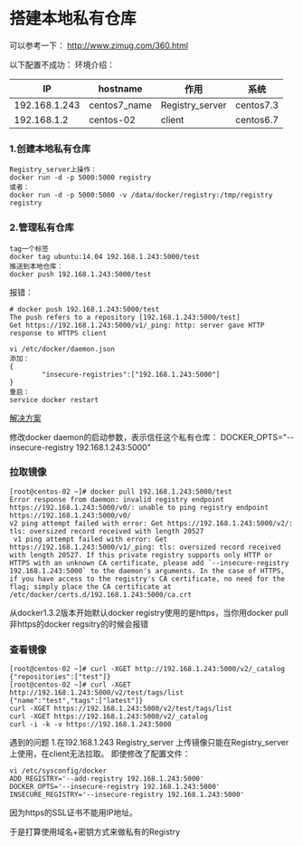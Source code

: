 # 搭建本地私有仓库

可以参考一下：
http://www.zimug.com/360.html

以下配置不成功：
环境介绍：

| IP | hostname | 作用 | 系统 |
|---|---|---|---|
| 192.168.1.243| centos7_name|  Registry_server| centos7.3|
| 192.168.1.2| centos-02 | client |centos6.7|


 
  

### 1.创建本地私有仓库

```
Registry_server上操作：
docker run -d -p 5000:5000 registry
或者：
docker run -d -p 5000:5000 -v /data/docker/registry:/tmp/registry registry
```
### 2.管理私有仓库
```
tag一个标签
docker tag ubuntu:14.04 192.168.1.243:5000/test
推送到本地仓库：
docker push 192.168.1.243:5000/test
```
报错：
```
# docker push 192.168.1.243:5000/test
The push refers to a repository [192.168.1.243:5000/test]
Get https://192.168.1.243:5000/v1/_ping: http: server gave HTTP response to HTTPS client
```


```
vi /etc/docker/daemon.json
添加：
{ 
        "insecure-registries":["192.168.1.243:5000"]
}
重启：
service docker restart
```
[解决方案](https://www.cnblogs.com/lin1/p/6207348.html)

修改docker daemon的启动参数，表示信任这个私有仓库：
DOCKER_OPTS="--insecure-registry 192.168.1.243:5000"

### 拉取镜像

```
[root@centos-02 ~]# docker pull 192.168.1.243:5000/test
Error response from daemon: invalid registry endpoint https://192.168.1.243:5000/v0/: unable to ping registry endpoint https://192.168.1.243:5000/v0/
v2 ping attempt failed with error: Get https://192.168.1.243:5000/v2/: tls: oversized record received with length 20527
 v1 ping attempt failed with error: Get https://192.168.1.243:5000/v1/_ping: tls: oversized record received with length 20527. If this private registry supports only HTTP or HTTPS with an unknown CA certificate, please add `--insecure-registry 192.168.1.243:5000` to the daemon's arguments. In the case of HTTPS, if you have access to the registry's CA certificate, no need for the flag; simply place the CA certificate at /etc/docker/certs.d/192.168.1.243:5000/ca.crt
```
从docker1.3.2版本开始默认docker registry使用的是https，当你用docker pull 非https的docker regsitry的时候会报错



### 查看镜像
```
[root@centos-02 ~]# curl -XGET http://192.168.1.243:5000/v2/_catalog  
{"repositories":["test"]}
[root@centos-02 ~]# curl -XGET http://192.168.1.243:5000/v2/test/tags/list
{"name":"test","tags":["latest"]}
curl -XGET https://192.168.1.243:5000/v2/test/tags/list
curl -XGET https://192.168.1.243:5000/v2/_catalog  
curl -i -k -v https://192.168.1.243:5000
```
遇到的问题
1.在192.168.1.243 Registry_server 上传镜像只能在Registry_server 上使用，在client无法拉取。
即使修改了配置文件：

```
vi /etc/sysconfig/docker
ADD_REGISTRY='--add-registry 192.168.1.243:5000'
DOCKER_OPTS='--insecure-registry 192.168.1.243:5000'
INSECURE_REGISTRY='--insecure-registry 192.168.1.243:5000'
```
因为https的SSL证书不能用IP地址。

于是打算使用域名+密钥方式来做私有的Registry













